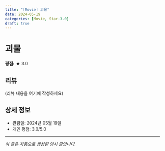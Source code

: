 ```yaml
---
title: "[Movie] 괴물"
date: 2024-05-19
categories: [Movie, Star-3.0]
draft: true
---
```


# 괴물

**평점:** ★ 3.0

## 리뷰

(리뷰 내용을 여기에 작성하세요)

## 상세 정보

- 관람일: 2024년 05월 19일
- 개인 평점: 3.0/5.0

---

*이 글은 자동으로 생성된 임시 글입니다.*
